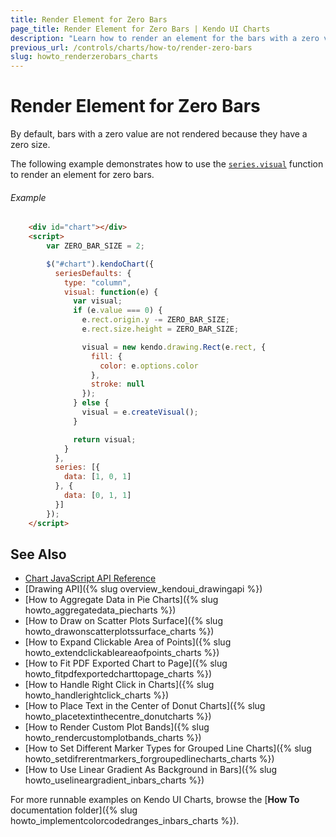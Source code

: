 ```yaml
---
title: Render Element for Zero Bars
page_title: Render Element for Zero Bars | Kendo UI Charts
description: "Learn how to render an element for the bars with a zero value with the Kendo UI Charts."
previous_url: /controls/charts/how-to/render-zero-bars
slug: howto_renderzerobars_charts
---
```


# Render Element for Zero Bars

By default, bars with a zero value are not rendered because they have a zero size.

The following example demonstrates how to use the [`series.visual`](/api/javascript/dataviz/ui/chart#configuration-series.visual) function to render an element for zero bars.

###### Example

```html
    <div id="chart"></div>
    <script>
        var ZERO_BAR_SIZE = 2;

        $("#chart").kendoChart({
          seriesDefaults: {
            type: "column",
            visual: function(e) {
              var visual;
              if (e.value === 0) {
                e.rect.origin.y -= ZERO_BAR_SIZE;
                e.rect.size.height = ZERO_BAR_SIZE;

                visual = new kendo.drawing.Rect(e.rect, {
                  fill: {
                    color: e.options.color
                  },
                  stroke: null
                });
              } else {
                visual = e.createVisual();
              }

              return visual;
            }
          },
          series: [{
            data: [1, 0, 1]
          }, {
            data: [0, 1, 1]
          }]
        });
    </script>
```

## See Also

* [Chart JavaScript API Reference](/api/javascript/dataviz/ui/chart)
* [Drawing API]({% slug overview_kendoui_drawingapi %})
* [How to Aggregate Data in Pie Charts]({% slug howto_aggregatedata_piecharts %})
* [How to Draw on Scatter Plots Surface]({% slug howto_drawonscatterplotssurface_charts %})
* [How to Expand Clickable Area of Points]({% slug howto_extendclickableareaofpoints_charts %})
* [How to Fit PDF Exported Chart to Page]({% slug howto_fitpdfexportedcharttopage_charts %})
* [How to Handle Right Click in Charts]({% slug howto_handlerightclick_charts %})
* [How to Place Text in the Center of Donut Charts]({% slug howto_placetextinthecentre_donutcharts %})
* [How to Render Custom Plot Bands]({% slug howto_rendercustomplotbands_charts %})
* [How to Set Different Marker Types for Grouped Line Charts]({% slug howto_setdifrerentmarkers_forgroupedlinecharts_charts %})
* [How to Use Linear Gradient As Background in Bars]({% slug howto_uselineargradient_inbars_charts %})

For more runnable examples on Kendo UI Charts, browse the [**How To** documentation folder]({% slug howto_implementcolorcodedranges_inbars_charts %}).
